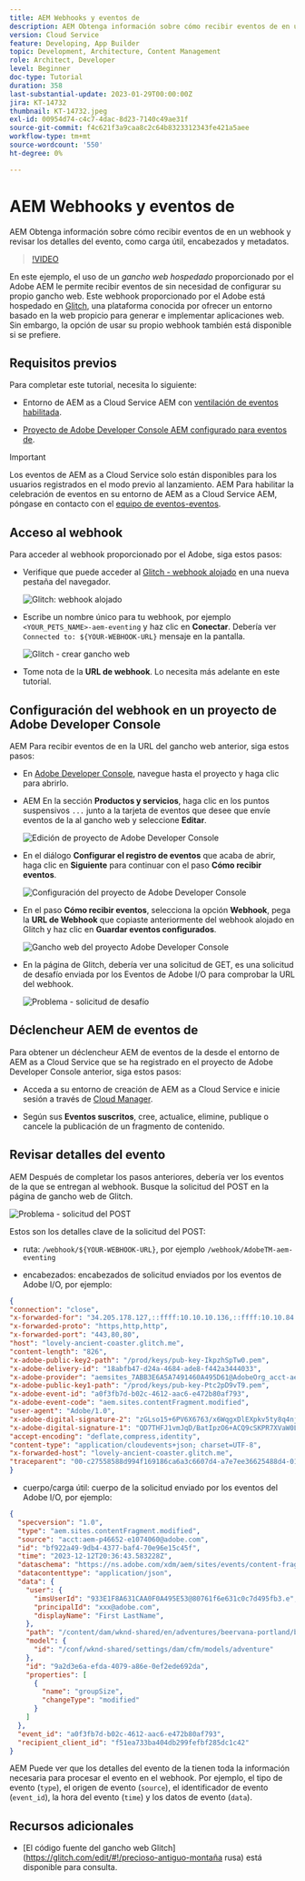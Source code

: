 ```yaml
---
title: AEM Webhooks y eventos de
description: AEM Obtenga información sobre cómo recibir eventos de en un webhook y revisar los detalles del evento, como carga útil, encabezados y metadatos.
version: Cloud Service
feature: Developing, App Builder
topic: Development, Architecture, Content Management
role: Architect, Developer
level: Beginner
doc-type: Tutorial
duration: 358
last-substantial-update: 2023-01-29T00:00:00Z
jira: KT-14732
thumbnail: KT-14732.jpeg
exl-id: 00954d74-c4c7-4dac-8d23-7140c49ae31f
source-git-commit: f4c621f3a9caa8c2c64b8323312343fe421a5aee
workflow-type: tm+mt
source-wordcount: '550'
ht-degree: 0%

---
```


# AEM Webhooks y eventos de

AEM Obtenga información sobre cómo recibir eventos de en un webhook y revisar los detalles del evento, como carga útil, encabezados y metadatos.

>[!VIDEO](https://video.tv.adobe.com/v/3427051?quality=12&learn=on)

En este ejemplo, el uso de un _gancho web hospedado_ proporcionado por el Adobe AEM le permite recibir eventos de sin necesidad de configurar su propio gancho web. Este webhook proporcionado por el Adobe está hospedado en [Glitch](https://glitch.com/), una plataforma conocida por ofrecer un entorno basado en la web propicio para generar e implementar aplicaciones web. Sin embargo, la opción de usar su propio webhook también está disponible si se prefiere.

## Requisitos previos

Para completar este tutorial, necesita lo siguiente:

- Entorno de AEM as a Cloud Service AEM con [ventilación de eventos habilitada](https://developer.adobe.com/experience-cloud/experience-manager-apis/guides/events/#enable-aem-events-on-your-aem-cloud-service-environment).

- [Proyecto de Adobe Developer Console AEM configurado para eventos de](https://developer.adobe.com/experience-cloud/experience-manager-apis/guides/events/#how-to-subscribe-to-aem-events-in-the-adobe-developer-console).

>[!IMPORTANT]
>
>Los eventos de AEM as a Cloud Service solo están disponibles para los usuarios registrados en el modo previo al lanzamiento. AEM Para habilitar la celebración de eventos en su entorno de AEM as a Cloud Service AEM, póngase en contacto con el [equipo de eventos-eventos](mailto:grp-aem-events@adobe.com).

## Acceso al webhook

Para acceder al webhook proporcionado por el Adobe, siga estos pasos:

- Verifique que puede acceder al [Glitch - webhook alojado](https://lovely-ancient-coaster.glitch.me/) en una nueva pestaña del navegador.

  ![Glitch: webhook alojado](../assets/examples/webhook/glitch-hosted-webhook.png)

- Escribe un nombre único para tu webhook, por ejemplo `<YOUR_PETS_NAME>-aem-eventing` y haz clic en **Conectar**. Debería ver `Connected to: ${YOUR-WEBHOOK-URL}` mensaje en la pantalla.

  ![Glitch - crear gancho web](../assets/examples/webhook/glitch-create-webhook.png)

- Tome nota de la **URL de webhook**. Lo necesita más adelante en este tutorial.

## Configuración del webhook en un proyecto de Adobe Developer Console

AEM Para recibir eventos de en la URL del gancho web anterior, siga estos pasos:

- En [Adobe Developer Console](https://developer.adobe.com), navegue hasta el proyecto y haga clic para abrirlo.

- AEM En la sección **Productos y servicios**, haga clic en los puntos suspensivos `...` junto a la tarjeta de eventos que desee que envíe eventos de la al gancho web y seleccione **Editar**.

  ![Edición de proyecto de Adobe Developer Console](../assets/examples/webhook/adobe-developer-console-project-edit.png)

- En el diálogo **Configurar el registro de eventos** que acaba de abrir, haga clic en **Siguiente** para continuar con el paso **Cómo recibir eventos**.

  ![Configuración del proyecto de Adobe Developer Console](../assets/examples/webhook/adobe-developer-console-project-configure.png)

- En el paso **Cómo recibir eventos**, selecciona la opción **Webhook**, pega la **URL de Webhook** que copiaste anteriormente del webhook alojado en Glitch y haz clic en **Guardar eventos configurados**.

  ![Gancho web del proyecto Adobe Developer Console](../assets/examples/webhook/adobe-developer-console-project-webhook.png)

- En la página de Glitch, debería ver una solicitud de GET, es una solicitud de desafío enviada por los Eventos de Adobe I/O para comprobar la URL del webhook.

  ![Problema - solicitud de desafío](../assets/examples/webhook/glitch-challenge-request.png)


## Déclencheur AEM de eventos de

Para obtener un déclencheur AEM de eventos de la desde el entorno de AEM as a Cloud Service que se ha registrado en el proyecto de Adobe Developer Console anterior, siga estos pasos:

- Acceda a su entorno de creación de AEM as a Cloud Service e inicie sesión a través de [Cloud Manager](https://my.cloudmanager.adobe.com/).

- Según sus **Eventos suscritos**, cree, actualice, elimine, publique o cancele la publicación de un fragmento de contenido.

## Revisar detalles del evento

AEM Después de completar los pasos anteriores, debería ver los eventos de la que se entregan al webhook. Busque la solicitud del POST en la página de gancho web de Glitch.

![Problema - solicitud del POST](../assets/examples/webhook/glitch-post-request.png)

Estos son los detalles clave de la solicitud del POST:

- ruta: `/webhook/${YOUR-WEBHOOK-URL}`, por ejemplo `/webhook/AdobeTM-aem-eventing`

- encabezados: encabezados de solicitud enviados por los eventos de Adobe I/O, por ejemplo:

```json
{
"connection": "close",
"x-forwarded-for": "34.205.178.127,::ffff:10.10.10.136,::ffff:10.10.84.114",
"x-forwarded-proto": "https,http,http",
"x-forwarded-port": "443,80,80",
"host": "lovely-ancient-coaster.glitch.me",
"content-length": "826",
"x-adobe-public-key2-path": "/prod/keys/pub-key-IkpzhSpTw0.pem",
"x-adobe-delivery-id": "18abfb47-d24a-4684-ade8-f442a3444033",
"x-adobe-provider": "aemsites_7ABB3E6A5A7491460A495D61@AdobeOrg_acct-aem-p46652-e1074060@adobe.com",
"x-adobe-public-key1-path": "/prod/keys/pub-key-Ptc2pD9vT9.pem",
"x-adobe-event-id": "a0f3fb7d-b02c-4612-aac6-e472b80af793",
"x-adobe-event-code": "aem.sites.contentFragment.modified",
"user-agent": "Adobe/1.0",
"x-adobe-digital-signature-2": "zGLso15+6PV6X6763/x6WqgxDlEXpkv5ty8q4njaq3aUngAI9VCcYonbScEjljRluzjZ05uMJmRfNxwjj60syxEJPuc0dpmMU635gfna7I4T7IaHs496wx4m2E5mvCM+aKbNQ+NPOutyTqI8Ovq29P2P87GIgMlGhAtOaxRVGNc6ksBxc2tCWbrKUhW8hPJ0sHphU499dN4TT32xrZaiRw4akT3M/hYydsA8dcWpJ7S4dpuDS21YyDHAB8s9Dawtr3fyPEyLgZzpwZDfCqQ8gdSCGqKscE4pScwqPkKOYCHDnBvDZVe583jhcZbHGjk7Ncp/FrgQk7avWsk5XlzcuA==",
"x-adobe-digital-signature-1": "QD7THFJ1vmJqD/BatIpzO6+ACQ9cSKPR7XVaW0LI7cN/xs7ucyri6dmkerOPe9EJpjGoqCg8rxWedrIRQB3lgVskChbHH3Ujx5YG0aTQLSd1Lsn5CFbW1U0l0GqId9Cnd6MccrqSznZXcdW1rMFuRk8+gqwabBifSaLbu3r30G5hmqQd72VtiYTE4m23O3jYIMiv62pRP+a+p4NjNj1XG320uRSry+BPniTjDJ6oN/Ng7aUEKML8idZ/ZTqeh/rJSrVO95UryUolFDRwDkRn5zKonbvhSLAeXzaPhvimWUHtldq9M1WTyRMpsBk8BRzaklxlq+woJ2UjYPUIEzjotw==",
"accept-encoding": "deflate,compress,identity",
"content-type": "application/cloudevents+json; charset=UTF-8",
"x-forwarded-host": "lovely-ancient-coaster.glitch.me",
"traceparent": "00-c27558588d994f169186ca6a3c6607d4-a7e7ee36625488d4-01"
}
```

- cuerpo/carga útil: cuerpo de la solicitud enviado por los eventos del Adobe I/O, por ejemplo:

```json
{
  "specversion": "1.0",
  "type": "aem.sites.contentFragment.modified",
  "source": "acct:aem-p46652-e1074060@adobe.com",
  "id": "bf922a49-9db4-4377-baf4-70e96e15c45f",
  "time": "2023-12-12T20:36:43.583228Z",
  "dataschema": "https://ns.adobe.com/xdm/aem/sites/events/content-fragment-modified.json",
  "datacontenttype": "application/json",
  "data": {
    "user": {
      "imsUserId": "933E1F8A631CAA0F0A495E53@80761f6e631c0c7d495fb3.e",
      "principalId": "xxx@adobe.com",
      "displayName": "First LastName",
    },
    "path": "/content/dam/wknd-shared/en/adventures/beervana-portland/beervana-in-portland",
    "model": {
      "id": "/conf/wknd-shared/settings/dam/cfm/models/adventure"
    },
    "id": "9a2d3e6a-efda-4079-a86e-0ef2ede692da",
    "properties": [
      {
        "name": "groupSize",
        "changeType": "modified"
      }
    ]
  },
  "event_id": "a0f3fb7d-b02c-4612-aac6-e472b80af793",
  "recipient_client_id": "f51ea733ba404db299fefbf285dc1c42"
}
```

AEM Puede ver que los detalles del evento de la tienen toda la información necesaria para procesar el evento en el webhook. Por ejemplo, el tipo de evento (`type`), el origen de evento (`source`), el identificador de evento (`event_id`), la hora del evento (`time`) y los datos de evento (`data`).

## Recursos adicionales

- [El código fuente del gancho web Glitch](https://glitch.com/edit/#!/precioso-antiguo-montaña rusa) está disponible para consulta.
